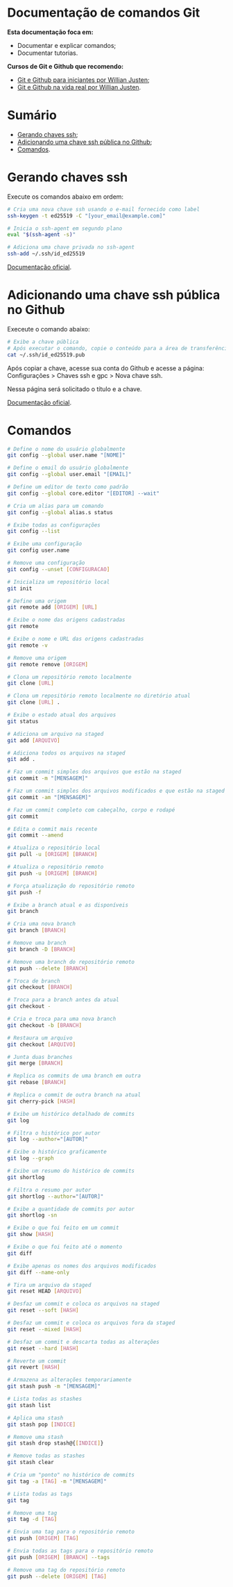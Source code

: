 # Documentação de comandos Git

**Esta documentação foca em:**

- Documentar e explicar comandos;
- Documentar tutorias.

**Cursos de Git e Github que recomendo:**

- [Git e Github para iniciantes por Willian Justen](https://www.youtube.com/playlist?list=PLlAbYrWSYTiPA2iEiQ2PF_A9j__C4hi0A);
- [Git e Github na vida real por Willian Justen](https://www.youtube.com/playlist?list=PLlAbYrWSYTiNqugqFFWWsgONJsmc3eMpg).

# Sumário

- [Gerando chaves ssh](#gerando-chaves-ssh);
- [Adicionando uma chave ssh pública no Github](#adicionando-uma-chave-ssh-pública-no-github);
- [Comandos](#comandos).

# Gerando chaves ssh

Execute os comandos abaixo em ordem:

```bash
# Cria uma nova chave ssh usando o e-mail fornecido como label
ssh-keygen -t ed25519 -C "[your_email@example.com]"

# Inicia o ssh-agent em segundo plano
eval "$(ssh-agent -s)"

# Adiciona uma chave privada no ssh-agent
ssh-add ~/.ssh/id_ed25519
```

[Documentação oficial](https://docs.github.com/en/authentication/connecting-to-github-with-ssh/generating-a-new-ssh-key-and-adding-it-to-the-ssh-agent).

# Adicionando uma chave ssh pública no Github

Execeute o comando abaixo:

```bash
# Exibe a chave pública
# Após executar o comando, copie o conteúdo para a área de transferência
cat ~/.ssh/id_ed25519.pub
```

Após copiar a chave, acesse sua conta do Github e acesse a página: Configurações > Chaves ssh e gpc > Nova chave ssh.

Nessa página será solicitado o título e a chave.

[Documentação oficial](https://docs.github.com/en/authentication/connecting-to-github-with-ssh/adding-a-new-ssh-key-to-your-github-account).

# Comandos

```bash
# Define o nome do usuário globalmente
git config --global user.name "[NOME]"

# Define o email do usuário globalmente
git config --global user.email "[EMAIL]"

# Define um editor de texto como padrão
git config --global core.editor "[EDITOR] --wait"

# Cria um alias para um comando
git config --global alias.s status

# Exibe todas as configurações
git config --list

# Exibe uma configuração
git config user.name

# Remove uma configuração
git config --unset [CONFIGURACAO]

# Inicializa um repositório local
git init

# Define uma origem
git remote add [ORIGEM] [URL]

# Exibe o nome das origens cadastradas
git remote

# Exibe o nome e URL das origens cadastradas
git remote -v

# Remove uma origem
git remote remove [ORIGEM]

# Clona um repositório remoto localmente
git clone [URL]

# Clona um repositório remoto localmente no diretório atual
git clone [URL] .

# Exibe o estado atual dos arquivos
git status

# Adiciona um arquivo na staged
git add [ARQUIVO]

# Adiciona todos os arquivos na staged
git add .

# Faz um commit simples dos arquivos que estão na staged
git commit -m "[MENSAGEM]"

# Faz um commit simples dos arquivos modificados e que estão na staged
git commit -am "[MENSAGEM]"

# Faz um commit completo com cabeçalho, corpo e rodapé
git commit

# Edita o commit mais recente
git commit --amend

# Atualiza o repositório local
git pull -u [ORIGEM] [BRANCH]

# Atualiza o repositório remoto
git push -u [ORIGEM] [BRANCH]

# Força atualização do repositório remoto
git push -f

# Exibe a branch atual e as disponíveis
git branch

# Cria uma nova branch
git branch [BRANCH]

# Remove uma branch
git branch -D [BRANCH]

# Remove uma branch do repositório remoto
git push --delete [BRANCH]

# Troca de branch
git checkout [BRANCH]

# Troca para a branch antes da atual
git checkout -

# Cria e troca para uma nova branch
git checkout -b [BRANCH]

# Restaura um arquivo
git checkout [ARQUIVO]

# Junta duas branches
git merge [BRANCH]

# Replica os commits de uma branch em outra
git rebase [BRANCH]

# Replica o commit de outra branch na atual
git cherry-pick [HASH]

# Exibe um histórico detalhado de commits
git log

# Filtra o histórico por autor
git log --author="[AUTOR]"

# Exibe o histórico graficamente
git log --graph

# Exibe um resumo do histórico de commits
git shortlog

# Filtra o resumo por autor
git shortlog --author="[AUTOR]"

# Exibe a quantidade de commits por autor
git shortlog -sn

# Exibe o que foi feito em um commit
git show [HASH]

# Exibe o que foi feito até o momento
git diff

# Exibe apenas os nomes dos arquivos modificados
git diff --name-only

# Tira um arquivo da staged
git reset HEAD [ARQUIVO]

# Desfaz um commit e coloca os arquivos na staged
git reset --soft [HASH]

# Desfaz um commit e coloca os arquivos fora da staged
git reset --mixed [HASH]

# Desfaz um commit e descarta todas as alterações
git reset --hard [HASH]

# Reverte um commit
git revert [HASH]

# Armazena as alterações temporariamente
git stash push -m "[MENSAGEM]"

# Lista todas as stashes
git stash list

# Aplica uma stash
git stash pop [INDICE]

# Remove uma stash
git stash drop stash@{[INDICE]}

# Remove todas as stashes
git stash clear

# Cria um "ponto" no histórico de commits
git tag -a [TAG] -m "[MENSAGEM]"

# Lista todas as tags
git tag

# Remove uma tag
git tag -d [TAG]

# Envia uma tag para o repositório remoto
git push [ORIGEM] [TAG]

# Envia todas as tags para o repositório remoto
git push [ORIGEM] [BRANCH] --tags

# Remove uma tag do repositório remoto
git push --delete [ORIGEM] [TAG]
```
